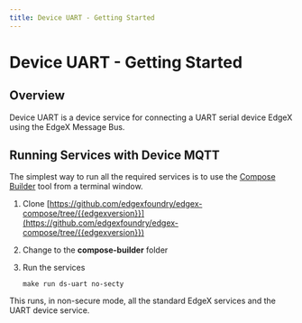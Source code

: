 ```yaml
---
title: Device UART - Getting Started
---
```


# Device UART - Getting Started

## Overview

Device UART is a device service for connecting a UART serial device  EdgeX using the EdgeX Message Bus.

## Running Services with Device MQTT

The simplest way to run all the required services is to use the [Compose Builder](https://github.com/edgexfoundry/edgex-compose/tree/{{edgexversion}}/compose-builder) tool from a terminal window.

1. Clone [https://github.com/edgexfoundry/edgex-compose/tree/{{edgexversion}}](https://github.com/edgexfoundry/edgex-compose/tree/{{edgexversion}})

2. Change to the **compose-builder** folder

3. Run the services
    ```
    make run ds-uart no-secty 
    ```
This runs, in non-secure mode, all the standard EdgeX services and the UART device service.
